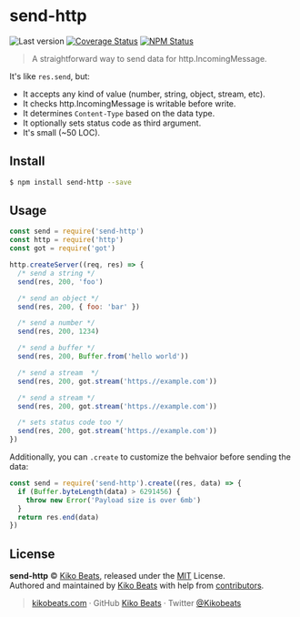 # send-http

![Last version](https://img.shields.io/github/tag/Kikobeats/send-http.svg?style=flat-square)
[![Coverage Status](https://img.shields.io/coveralls/Kikobeats/send-http.svg?style=flat-square)](https://coveralls.io/github/Kikobeats/send-http)
[![NPM Status](https://img.shields.io/npm/dm/send-http.svg?style=flat-square)](https://www.npmjs.org/package/send-http)

> A straightforward way to send data for http.IncomingMessage.

It's like `res.send`, but:

- It accepts any kind of value (number, string, object, stream, etc).
- It checks http.IncomingMessage is writable before write.
- It determines `Content-Type` based on the data type.
- It optionally sets status code as third argument.
- It's small (~50 LOC).

## Install

```bash
$ npm install send-http --save
```

## Usage

```js
const send = require('send-http')
const http = require('http')
const got = require('got')

http.createServer((req, res) => {
  /* send a string */
  send(res, 200, 'foo')

  /* send an object */
  send(res, 200, { foo: 'bar' })

  /* send a number */
  send(res, 200, 1234)

  /* send a buffer */
  send(res, 200, Buffer.from('hello world'))

  /* send a stream  */
  send(res, 200, got.stream('https.//example.com'))

  /* send a stream */
  send(res, 200, got.stream('https.//example.com'))

  /* sets status code too */
  send(res, 200, got.stream('https.//example.com'))
})
```

Additionally, you can `.create` to customize the behvaior before sending the data:

```js
const send = require('send-http').create((res, data) => {
  if (Buffer.byteLength(data) > 6291456) {
    throw new Error('Payload size is over 6mb')
  }
  return res.end(data)
})
```

## License

**send-http** © [Kiko Beats](https://kikobeats.com), released under the [MIT](https://github.com/Kikobeats/send-http/blob/master/LICENSE.md) License.<br>
Authored and maintained by [Kiko Beats](https://kikobeats.com) with help from [contributors](https://github.com/Kikobeats/send-http/contributors).

> [kikobeats.com](https://kikobeats.com) · GitHub [Kiko Beats](https://github.com/Kikobeats) · Twitter [@Kikobeats](https://twitter.com/Kikobeats)

